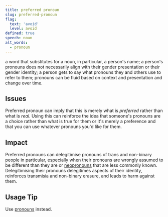 ```yaml
---
title: preferred pronoun
slug: preferred-pronoun
flag:
  text: 'avoid'
  level: avoid
defined: true
speech: noun
alt_words:
  - pronoun
---
```


a word that substitutes for a noun, in particular, a person's name; a person's pronouns does not necessarily align with their gender presentation or their gender identity; a person gets to say what pronouns they and others use to refer to them; pronouns can be fluid based on context and presentation and change over time.

## Issues

Preferred pronoun can imply that this is merely what is _preferred_ rather than what is _real_. Using this can reinforce the idea that someone's pronouns are a choice rather than what is true for them or it's merely a preference and that you can use whatever pronouns you'd like for them.

## Impact

Preferred pronouns can delegitimise pronouns of trans and non-binary people in particular, especially when their pronouns are wrongly assumed to be different than they are or [neopronouns](definitions/neopronouns) that are less commonly known. Delegitimising their pronouns delegitimes aspects of their identity, reinforces transmisia and non-binary erasure, and leads to harm against them.

## Usage Tip

Use [pronouns](definitions/pronouns) instead.
